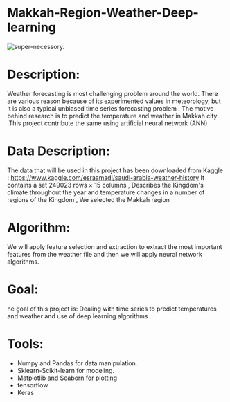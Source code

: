 # Makkah-Region-Weather-Deep-learning
 
 ![super-necessory.](https://user-images.githubusercontent.com/79373504/150219075-af4b9aae-5d67-49b9-a342-56553019714d.jpeg)



# Description:
Weather forecasting is most challenging problem around the world. There are various reason because of its experimented values in meteorology, but it is also a typical unbiased time series forecasting problem . The motive behind research is to predict the temperature and weather in Makkah city .This project contribute the same using artificial neural network (ANN) 
# Data Description:

The data that will be used in this project has been downloaded from Kaggle : https://www.kaggle.com/esraamadi/saudi-arabia-weather-history It contains a set 249023 rows × 15 columns , Describes the Kingdom's climate throughout the year and temperature changes in a number of regions of the Kingdom , We selected the Makkah region

# Algorithm:

We will apply feature selection and extraction to extract the most important features from the weather file and then we will apply neural network algorithms.


# Goal:

he goal of this project is: Dealing with time series to predict temperatures and weather and use of deep learning algorithms .

# Tools:

*	Numpy and Pandas for data manipulation.
*	Sklearn-Scikit-learn for modeling.
*	Matplotlib and Seaborn for plotting
*	tensorflow
*	Keras
